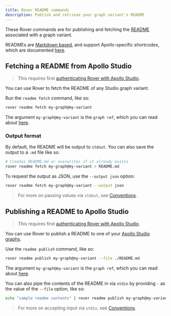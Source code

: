 ```yaml
---
title: Rover README commands
description: Publish and retrieve your graph variant's README
---
```


These Rover commands are for publishing and fetching the [README](https://www.apollographql.com/docs/studio/org/graphs/#the-readme-page) associated with a graph variant.

READMEs are [Markdown based](https://www.apollographql.com/docs/studio/org/graphs/#supported-markdown), and support Apollo-specific shortcodes, which are documented [here](https://www.apollographql.com/docs/studio/org/graphs/#readme-shortcodes).

## Fetching a README from Apollo Studio

> This requires first [authenticating Rover with Apollo Studio](./configuring/#authenticating-with-apollo-studio).

You can use Rover to fetch the README of any Studio graph variant.

Run the `readme fetch` command, like so:

```bash
rover readme fetch my-graph@my-variant
```

The argument `my-graph@my-variant` is the `graph ref`, which you can read about [here](http://localhost:8000/rover/conventions#graph-refs).

### Output format

By default, the README will be output to `stdout`. You can also save the output to a `.md` file like so:

```bash
# Creates README.md or overwrites if it already exists
rover readme fetch my-graph@my-variant > README.md
```

To request the output as JSON, use the `--output json` option:
```bash
rover readme fetch my-graph@my-variant --output json
```

> For more on passing values via `stdout`, see [Conventions](./conventions#using-stdout).

## Publishing a README to Apollo Studio

> This requires first [authenticating Rover with Apollo Studio](./configuring/#authenticating-with-apollo-studio).

You can use Rover to publish a README to one of your [Apollo Studio graphs](/studio/org/graphs/).

Use the `readme publish` command, like so:

```bash
rover readme publish my-graph@my-variant --file ./README.md
```

The argument `my-graph@my-variant` is the `graph ref`, which you can read about [here](http://localhost:8000/rover/conventions#graph-refs).

You can also pipe the contents of the README in via `stdin` by providing `-` as the value of the `--file` option, like so:

```bash
echo "sample readme contents" | rover readme publish my-graph@my-variant --file -
```

> For more on accepting input via `stdin`, see [Conventions](./conventions#using-stdin).

